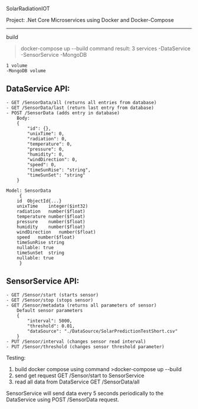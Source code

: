 SolarRadiationIOT

Project:
.Net Core Microservices using Docker and Docker-Compose

---

build 

>docker-compose up --build
>command result: 
	3 services
	-DataService
	-SensorService
	-MongoDB
	
	1 volume
	-MongoDB volume

DataService API:
----------------
	- GET /SensorData/all (returns all entries from database)
	- GET /SensorData/last (return last entry from database)
	- POST /SensorData (adds entry in database)
		Body:
		{
  			"id": {},
 			"unixTime": 0,
  			"radiation": 0,
  			"temperature": 0,
  			"pressure": 0,
  			"humidity": 0,
  			"windDirection": 0,
  			"speed": 0,
  			"timeSunRise": "string",
  			"timeSunSet": "string"
		}

	Model: SensorData
	     {
		id	ObjectId{...}
		unixTime	integer($int32)
		radiation	number($float)
		temperature	number($float)
		pressure	number($float)
		humidity	number($float)
		windDirection	number($float)
		speed	number($float)
		timeSunRise	string
		nullable: true
		timeSunSet	string
		nullable: true
	     }

SensorService API:
------------------
	- GET /Sensor/start (starts sensor)
	- GET /Sensor/stop (stops sensor)
	- GET /Sensor/metadata (returns all parameters of sensor)
		Default sensor parameters
		{
 	 		"interval": 5000,
  			"threshold": 0.01,
  			"dataSource": "./DataSource/SolarPredictionTestShort.csv"
		}
	- PUT /Sensor/interval (changes sensor read interval)
	- PUT /Sensor/threshold (changes sensor threshold parameter)


Testing:

1. build docker compose using command >docker-compose up --build
2. send get request GET /Sensor/start to SensorService
3. read all data from DataService GET /SensorData/all

SensorService will send data every 5 seconds periodically to the DataService using POST /SensorData request.
